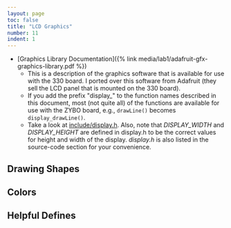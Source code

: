 ```yaml
---
layout: page
toc: false
title: "LCD Graphics"
number: 11
indent: 1
---
```


  - [Graphics Library Documentation]({% link media/lab1/adafruit-gfx-graphics-library.pdf %})
    * This is a description of the graphics software that is available for use with the 330 board. I ported over this software from Adafruit (they sell the LCD panel that is mounted on the 330 board).
    * If you add the prefix "display_" to the function names described in this document, most (not quite all) of the functions are available for use with the ZYBO board, e.g., `drawLine()` becomes `display_drawLine()`.
    * Take a look at [include/display.h](https://github.com/byu-cpe/ecen330_student/blob/main/include/display.h). Also, note that *DISPLAY_WIDTH* and *DISPLAY_HEIGHT* are defined in display.h to be the correct values for height and width of the display. *display.h* is also listed in the source-code section for your convenience.

## Drawing Shapes

## Colors

## Helpful Defines